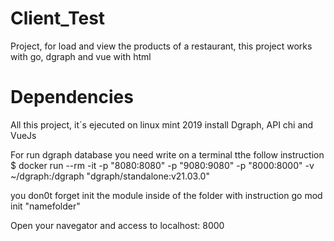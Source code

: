# Client_Test
Project, for load and view the products of a restaurant, this project works with go, dgraph and vue with html

# Dependencies 
All this project, it´s ejecuted on linux mint 2019 install Dgraph, API chi and VueJs 

For run dgraph database you need write on a terminal tthe follow instruction 
 $ docker run --rm -it -p "8080:8080" -p "9080:9080" -p "8000:8000" -v ~/dgraph:/dgraph "dgraph/standalone:v21.03.0"
 
you don0t forget init the module inside of the folder with instruction 
go mod init "namefolder" 
 
Open your navegator and access to localhost: 8000 

